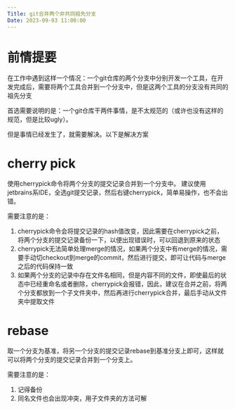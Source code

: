 ```yaml
---
Title: git合并两个非共同祖先分支
Date: 2023-09-03 11:00:00
---
```


#  前情提要

在工作中遇到这样一个情况：一个git仓库的两个分支中分别开发一个工具，在开发完成后，需要将两个工具合并到一个分支中，但是这两个工具的分支没有共同的祖先分支

首选需要说明的是：一个git仓库干两件事情，是不太规范的（或许也没有这样的规范，但是比较ugly）。

但是事情已经发生了，就需要解决。以下是解决方案

# cherry pick
使用cherrypick命令将两个分支的提交记录合并到一个分支中。
建议使用jetbrains系IDE，全选git提交记录，然后右键cherrypick，简单易操作，也不会出错。

需要注意的是：
1. cherrypick命令会将提交记录的hash值改变，因此需要在cherrypick之前，将两个分支的提交记录备份一下，以便出现错误时，可以回退到原来的状态
2. cherrypick无法简单处理merge的情况，如果两个分支中有merge的情况，需要手动切checkout到merge的commit，然后进行提交，即可让代码与merge之后的代码保持一致
3. 如果两个分支的记录中存在文件名相同，但是内容不同的文件，即使最后的状态中已经重命名或者删除，cherrypick会报错，因此，建议在合并之前，将两个分支都放到一个子文件夹中，然后再进行cherrypick合并，最后手动从文件夹中提取文件
# rebase

取一个分支为基准，将另一个分支的提交记录rebase到基准分支上即可，这样就可以将两个分支的提交记录合并到一个分支上。

需要注意的是：
1. 记得备份
2. 同名文件也会出现冲突，用子文件夹的方法可解